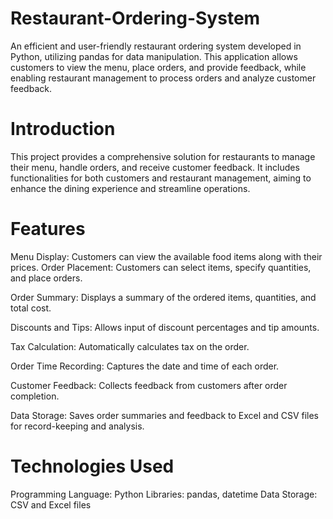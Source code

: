 # Restaurant-Ordering-System
An efficient and user-friendly restaurant ordering system developed in Python, utilizing pandas for data manipulation. This application allows customers to view the menu, place orders, and provide feedback, while enabling restaurant management to process orders and analyze customer feedback.
# Introduction
This project provides a comprehensive solution for restaurants to manage their menu, handle orders, and receive customer feedback. It includes functionalities for both customers and restaurant management, aiming to enhance the dining experience and streamline operations.
# Features
Menu Display: Customers can view the available food items along with their prices.
Order Placement: Customers can select items, specify quantities, and place orders.

Order Summary: Displays a summary of the ordered items, quantities, and total cost.

Discounts and Tips: Allows input of discount percentages and tip amounts.

Tax Calculation: Automatically calculates tax on the order.

Order Time Recording: Captures the date and time of each order.

Customer Feedback: Collects feedback from customers after order completion.

Data Storage: Saves order summaries and feedback to Excel and CSV files for record-keeping and analysis.
# Technologies Used
Programming Language: Python
Libraries: pandas, datetime
Data Storage: CSV and Excel files
